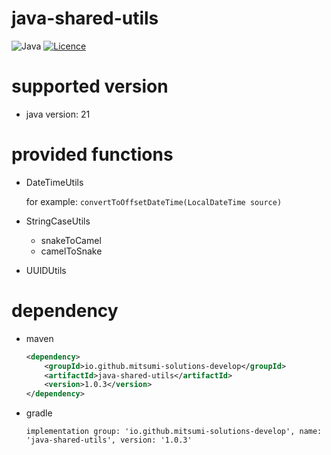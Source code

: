 # java-shared-utils

![Java](https://img.shields.io/badge/java-%23ED8B00.svg?style=for-the-badge&logo=openjdk&logoColor=white) [![Licence](https://img.shields.io/github/license/Ileriayo/markdown-badges?style=for-the-badge)](./LICENSE)

# supported version

- java version: 21

# provided functions

- DateTimeUtils

  for example: `convertToOffsetDateTime(LocalDateTime source)`

- StringCaseUtils
  - snakeToCamel
  - camelToSnake

- UUIDUtils

# dependency

- maven

  ```xml
  <dependency>
      <groupId>io.github.mitsumi-solutions-develop</groupId>
      <artifactId>java-shared-utils</artifactId>
      <version>1.0.3</version>
  </dependency>
  ```

- gradle

  ```
  implementation group: 'io.github.mitsumi-solutions-develop', name: 'java-shared-utils', version: '1.0.3'
  ```
